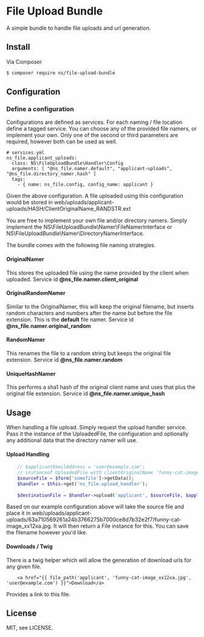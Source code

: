 File Upload Bundle
==================

A simple bundle to handle file uploads and url generation.


Install
-------

Via Composer

```sh
$ composer require ns/file-upload-bundle
```


Configuration
-------------

### Define a configuration

Configurations are defined as services. For each naming / file location define
a tagged service. You can choose any of the provided file namers, or implement your own. 
Only one of the second or third parameters are required, however both can be used as well. 

```
# services.yml
ns_file.applicant_uploads:
  class: NS\FileUploadBundle\Handler\Config
  arguments: [ "@ns_file.namer.default", "applicant-uploads", "@ns_file.directory_namer.hash" ]
  tags:
    - { name: ns_file.config, config_name: applicant }
```

Given the above configuration. A file uploaded using this configuration would be stored
in web/uploads/applicant-uploads/HASH/ClientOriginalName_RANDSTR.ext 

You are free to implement your own file and/or directory namers. Simply implement the
 NS\FileUploadBundle\Namer\FileNamerInterface or NS\FileUploadBundle\Namer\DirectoryNamerInterface.
 
The bundle comes with the following file naming strategies.


#### OriginalNamer

This stores the uploaded file using the name provided by the client when uploaded. Service id 
**@ns_file.namer.client_original**


#### OriginalRandomNamer

Similar to the OriginalNamer, this will keep the original filename, but inserts random characters
and numbers after the name but before the file extension. This is the **default** file namer. 
Service id **@ns_file.namer.original_random**


#### RandomNamer

This renames the file to a random string but keeps the original file extension. Service id 
**@ns_file.namer.random**


#### UniqueHashNamer

This performs a sha1 hash of the original client name and uses that plus the original file
extension. Service id **@ns_file.namer.unique_hash**

Usage
------

When handling a file upload. Simply request the upload handler service. Pass it the instance
of the UploadedFile, the configuration and optionally any additional data that the directory 
namer will use.

#### Upload Handling

```php
    // $applicantEmailAddress = 'user@example.com';
    // instanceof UploadedFile with clientOriginalName 'funny-cat-image.jpg'
    $sourceFile = $form['somefile']->getData();
    $handler = $this->get('ns_file.upload_handler');
    
    $destinationFile = $handler->upload('applicant', $sourceFile, $applicantEmailAddress);
```

Based on our example configuration above will take the source file and place it in
web/uploads/applicant-uploads/63a710569261a24b3766275b7000ce8d7b32e2f7/funny-cat-image_xx12xa.jpg.
It will then return a File instance for this. You can save the filename however you'd like.


#### Downloads / Twig

There is a twig helper which will allow the generation of download urls for any given file.

```twig
    <a href="{{ file_path('applicant', 'funny-cat-image_xx12xa.jpg', 'user@example.com') }}">Download</a>
```

Provides a link to this file.

License
-------

MIT, see LICENSE.
